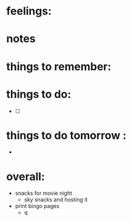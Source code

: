 # feelings:

# notes

# things to remember:

# things to do:
- [ ] 
# things to do tomorrow :
- 
# overall:

- snacks for movie night 
	- sky snacks and hosting it 
- print bingo pages
	-  q